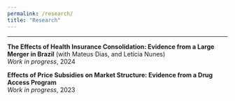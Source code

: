 ```yaml
---
permalink: /research/
title: "Research"
---
```


------

**The Effects of Health Insurance Consolidation: Evidence from a Large Merger in Brazil** (with <a href="https://www.mateusdias.org/" style="text-decoration:none;">Mateus Dias</a>, and <a href="https://www.leticianunes.com/" style="text-decoration:none;">Letícia Nunes</a>)<br>
_Work in progress_, 2024

**Effects of Price Subsidies on Market Structure: Evidence from a Drug Access Program**<br>
_Work in progress_, 2023<br>
